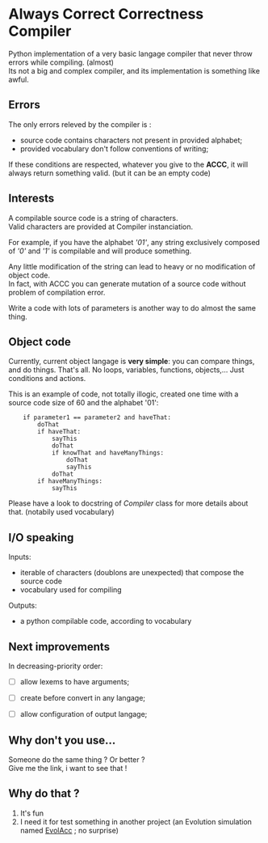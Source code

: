 # Always Correct Correctness Compiler
Python implementation of a very basic langage compiler that never throw errors while compiling. (almost)  
Its not a big and complex compiler, and its implementation is something like awful.


## Errors
The only errors releved by the compiler is :
- source code contains characters not present in provided alphabet;
- provided vocabulary don't follow conventions of writing;

If these conditions are respected, whatever you give to the __ACCC__, it will always return something valid.
(but it can be an empty code)


## Interests
A compilable source code is a string of characters.  
Valid characters are provided at Compiler instanciation.  

For example, if you have the alphabet *'01'*, 
any string exclusively composed of *'0'* and *'1'* is compilable and will produce something.  

Any little modification of the string can lead to heavy or no modification of object code.  
In fact, with ACCC you can generate mutation of a source code without problem of compilation error.  

Write a code with lots of parameters is another way to do almost the same thing.


## Object code
Currently, current object langage is __very simple__: you can compare things, and do things.
That's all. No loops, variables, functions, objects,… Just conditions and actions.

This is an example of code, not totally illogic, created one time with a source code size of 60 and the alphabet '01':  

        if parameter1 == parameter2 and haveThat:
            doThat
            if haveThat:
                sayThis
                doThat
                if knowThat and haveManyThings:
                    doThat
                    sayThis
                doThat
            if haveManyThings:
                sayThis

Please have a look to docstring of *Compiler* class for more details about that. (notabily used vocabulary)  


## I/O speaking
Inputs:
- iterable of characters (doublons are unexpected) that compose the source code  
- vocabulary used for compiling  

Outputs:  
- a python compilable code, according to vocabulary  


## Next improvements
In decreasing-priority order:  
- [ ] allow lexems to have arguments;  
- [ ] create before convert in any langage;  
- [ ] allow configuration of output langage;    



## Why don't you use…
Someone do the same thing ? Or better ?  
Give me the link, i want to see that !


## Why do that ?
1. It's fun
2. I need it for test something in another project (an Evolution simulation named [EvolAcc](http://www.github.com/Aluriak/EvolAcc) ; no surprise)


